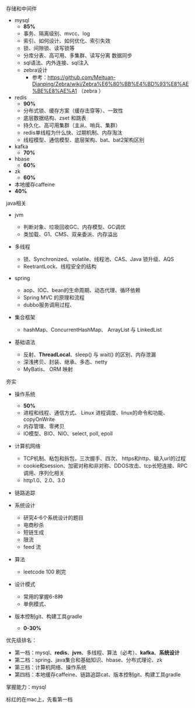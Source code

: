 

存储和中间件

- mysql
  - **85%**
  - 事务、隔离级别、mvcc、log
  - 索引、如何设计、如何优化、索引失效
  - 锁、间隙锁、读写锁等
  - 分库分表、高可用、多集群、读写分离 数据同步
  - sql语法、内外连接、sql注入
  - zebra设计
    - 参考：https://github.com/Meituan-Dianping/Zebra/wiki/Zebra%E6%80%BB%E4%BD%93%E8%AE%BE%E8%AE%A1 （zebra ）
- redis
  - **90%**
  - 分布式锁、缓存方案（缓存击穿等）、一致性
  - 底层数据结构、zset 和跳表
  - 持久化、高可用集群（主从、哨兵、集群）
  - redis单线程为什么快、过期机制、内存淘汰 
  - 线程模型、通信模型、底层架构、bat、bat2架构区别
- kafka 
  - **70%**
- hbase
  - **60%**
- zk
  - **60%**
-  本地缓存caffeine
  - **40%**

java相关

- jvm
  - 判断对象、垃圾回收GC、内存模型、GC调优
  - 类加载、G1、CMS、双亲委派、内存溢出
- 多线程
  - 锁、Synchronized、volatile、线程池、CAS、Java 锁升级、AQS
  - ReetrantLock、线程安全的结构
- spring
  - aop、IOC、bean的生命周期、动态代理、循环依赖
  - Spring MVC 的原理和流程
  - dubbo服务调用过程、
- 集合框架
  - hashMap、ConcurrentHashMap、 ArrayList 与 LinkedList 

- 基础语法
  - 反射、**ThreadLocal**、sleep() 与 wait() 的区别、内存泄漏
  - 深浅拷贝、封装、继承、多态、netty
  - MyBatis、 ORM 映射

夯实

- 操作系统
  - **50%**
  - 进程和线程、通信方式、 Linux 进程调度、linux的命令和功能、copyOnWrite
  - 内存管理、零拷贝
  - IO模型、BIO、NIO、select, poll, epoll
- 计算机网络
  - TCP机制、粘包和拆包，三次握手、四次、 https和http、输入url的过程
  - cookie和session、加密对称和非对称、DDOS攻击、tcp长短连接、RPC调用、序列化相关
  - http1.0、2.0、3.0

- 链路追踪 

- 系统设计
  - 研究4-6个系统设计的题目
  - 电商秒杀
  - 短链生成
  - 限流
  - feed 流
- 算法
  - leetcode 100 刷完
- 设计模式
  - 常用的掌握6-8种
  - 单例模式、
- 版本控制git、构建工具gradle
  - **0-30%**



优先级排名：

- 第一档：mysql、**redis**、**jvm**、多线程、算法（必考）、**kafka**、**系统设计**
- 第二档：spring、java集合和基础知识、hbase、分布式理论、zk
- 第三档：计算机网络、操作系统
- 第四档：本地缓存caffeine、链路追踪cat、版本控制git、构建工具gradle

掌握能力：mysql

标红的在mac上，先看第一档